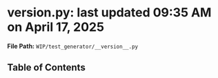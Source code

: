 # __version__.py: last updated 09:35 AM on April 17, 2025

**File Path:** `WIP/test_generator/__version__.py`

## Table of Contents
